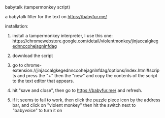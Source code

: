 babytalk (tampermonkey script)

a babytalk filter for the text on https://babyfur.me/

installation:

1. install a tampermonkey interpreter, I use this one: https://chromewebstore.google.com/detail/violentmonkey/jinjaccalgkegednnccohejagnlnfdag

2. download the script

3. go to chrome-extension://jinjaccalgkegednnccohejagnlnfdag/options/index.html#scripts and press the "+" then the "new" and copy the contents of the script to the text editor that appears.

4. hit "save and close", then go to https://babyfur.me/ and refresh. 

5. if it seems to fail to work, then click the puzzle piece icon by the address bar, and click on "violent monkey" then hit the switch next to "babyvoice" to turn it on
